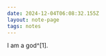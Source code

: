 ```yaml
---
date: 2024-12-04T06:08:32.155Z
layout: note-page
tags: notes
---
```

I am a god^[1].

[^1]: User copied code off of github and it compiled.
